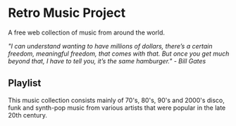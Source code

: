 # Retro Music Project
A free web collection of music from around the world.

_"I can understand wanting to have millions of dollars, there’s a certain freedom, meaningful freedom, that comes with that. But once you get much beyond that, I have to tell you, it’s the same hamburger." - Bill Gates_

## Playlist
This music collection consists mainly of 70's, 80's, 90's and 2000's disco, funk and synth-pop music from various artists that were popular in the late 20th century.

